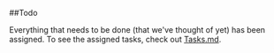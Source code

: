 ##Todo

Everything that needs to be done (that we've thought of yet) has been assigned. To see the assigned tasks, check out [Tasks.md](tasks.md).